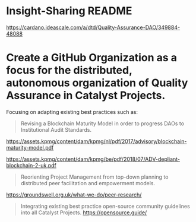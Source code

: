 # Insight-Sharing README

https://cardano.ideascale.com/a/dtd/Quality-Assurance-DAO/349884-48088

# Create a GitHub Organization as a focus for the distributed, autonomous organization of Quality Assurance in Catalyst Projects.

Focusing on adapting existing best practices such as:

> Revising a Blockchain Maturity Model in order to progress DAOs to Institutional Audit Standards.

https://assets.kpmg/content/dam/kpmg/nl/pdf/2017/advisory/blockchain-maturity-model.pdf

https://assets.kpmg/content/dam/kpmg/be/pdf/2018/07/ADV-depliant-blockchain-2-uk.pdf

> Reorienting Project Management from top-down planning to distributed peer facilitation and empowerment models.

https://groundswell.org.uk/what-we-do/peer-research/

> Integrating existing best practice open-source community guidelines into all Catalyst Projects. https://opensource.guide/
